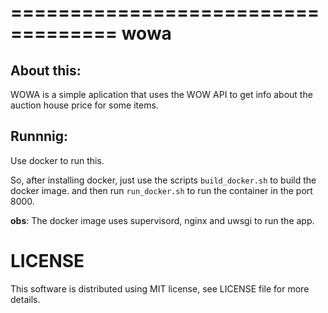 ===================================
wowa
===================================

About this:
-----------------------------------

WOWA is a simple aplication that uses the WOW API to get info about the auction house price for some items.

Runnnig:
--------

Use docker to run this.

So, after installing docker, just use the scripts `build_docker.sh` to build the docker image.
and then run `run_docker.sh` to run the container in the port 8000.

**obs**: The docker image uses supervisord, nginx and uwsgi to run the app.

LICENSE
=============
This software is distributed using MIT license, see LICENSE file for more details.
